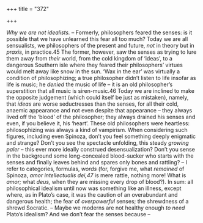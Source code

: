+++
title = "372"

+++

*Why we are not idealists.* – Formerly, philosophers feared the senses: is it possible that we have unlearned this fear all too much? Today we are all sensualists, we philosophers of the present and future, *not* in theory but in *praxis,* in practice.45 The former, however, saw the senses as trying to lure them away from *their* world, from the cold kingdom of ‘ideas’, to a dangerous Southern isle where they feared their philosophers’ virtues would melt away like snow in the sun. ‘Wax in the ear’ was virtually a condition of philosophizing; a true philosopher didn’t listen to life insofar as life is music; he *denied* the music of life – it is an old philosopher’s superstition that all music is siren-music.46 Today we are inclined to make the opposite judgement \(which could itself be just as mistaken\), namely, that *ideas* are worse seductresses than the senses, for all their cold, anaemic appearance and not even despite that appearance – they always lived off the ‘blood’ of the philosopher; they always drained his senses and even, if you believe it, his ‘heart’. These old philosophers were heartless: philosophizing was always a kind of vampirism. When considering such figures, including even Spinoza, don’t you feel something deeply enigmatic and strange? Don’t you see the spectacle unfolding, this steady *growing paler* – this ever more ideally construed desensualization? Don’t you sense in the background some long-concealed blood-sucker who starts with the senses and finally leaves behind and spares only bones and rattling? – I refer to categories, formulas, *words* \(for, forgive me, what *remained* of Spinoza, *amor intellectualis dei,47* is mere rattle, nothing more\! What is *amor;* what *deus,* when they are missing every drop of blood?\). In sum: all philosophical idealism until now was something like an illness, except where, as in Plato’s case, it was the caution of an overabundant and dangerous health; the fear of *overpowerful* senses; the shrewdness of a shrewd Socratic. – Maybe we moderns are not healthy enough *to need* Plato’s idealism? And we don’t fear the senses because –



